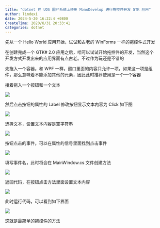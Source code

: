 ```yaml
---
title: "dotnet 在 UOS 国产系统上使用 MonoDevelop 进行拖控件开发 GTK 应用"
author: lindexi
date: 2024-5-20 16:22:4 +0800
CreateTime: 2020/8/31 20:33:41
categories: dotnet
---
```


先从一个 Hello World 应用开始，试试和古老的 WinForms 一样的拖控件式开发

<!--more-->


<!-- CreateTime:2020/8/31 20:33:41 -->



在创建完成一个 GTK# 2.0 应用之后，咱可以试试开始拖控件的开发，当然这个开发方式开发出来的应用界面有点古老。不过作为玩还是不错的

先拖入一个容器，和 WPF 一样，窗口里面的内容只允许一项，如果这一项是组件，那么意味着不能添加其他的元素，因此此时推荐使用是一个一个容器

接着拖入一个按钮和一个文本

<!-- ![](image/dotnet 在 UOS 国产系统上使用 MonoDevelop 进行拖控件开发 GTK 应用/拖控件.gif) -->

![](https://i.loli.net/2020/08/31/szJaTSQ5lVwqCnP.gif)

然后点击按钮的属性的 Label 修改按钮显示文本内容为 Click 如下图

<!-- ![](image/dotnet 在 UOS 国产系统上使用 MonoDevelop 进行拖控件开发 GTK 应用/dotnet 在 UOS 国产系统上使用 MonoDevelop 进行拖控件开发 GTK 应用0.png) -->

![](http://image.acmx.xyz/lindexi%2F20208312037516614.jpg)

选择文本，设置文本内容是空字符串

<!-- ![](image/dotnet 在 UOS 国产系统上使用 MonoDevelop 进行拖控件开发 GTK 应用/dotnet 在 UOS 国产系统上使用 MonoDevelop 进行拖控件开发 GTK 应用1.png) -->

![](http://image.acmx.xyz/lindexi%2F20208312038494826.jpg)

按钮点击的事件，可以在属性的信号里面找到点击事件

<!-- ![](image/dotnet 在 UOS 国产系统上使用 MonoDevelop 进行拖控件开发 GTK 应用/dotnet 在 UOS 国产系统上使用 MonoDevelop 进行拖控件开发 GTK 应用2.png) -->

![](http://image.acmx.xyz/lindexi%2F20208312039183956.jpg)

填写事件名，此时将会在 MainWindow.cs 文件创建方法

<!-- ![](image/dotnet 在 UOS 国产系统上使用 MonoDevelop 进行拖控件开发 GTK 应用/dotnet 在 UOS 国产系统上使用 MonoDevelop 进行拖控件开发 GTK 应用3.png) -->

![](http://image.acmx.xyz/lindexi%2F20208312039488826.jpg)

返回代码，在按钮点击方法里面设置文本内容

<!-- ![](image/dotnet 在 UOS 国产系统上使用 MonoDevelop 进行拖控件开发 GTK 应用/dotnet 在 UOS 国产系统上使用 MonoDevelop 进行拖控件开发 GTK 应用4.png) -->

![](http://image.acmx.xyz/lindexi%2F20208312040217849.jpg)

此时运行代码，可以看到如下界面

<!-- ![](image/dotnet 在 UOS 国产系统上使用 MonoDevelop 进行拖控件开发 GTK 应用/点击按钮.gif) -->

![](http://image.acmx.xyz/lindexi%2F%25E7%2582%25B9%25E5%2587%25BB%25E6%258C%2589%25E9%2592%25AE.gif)

这就是最简单的拖控件的方法

